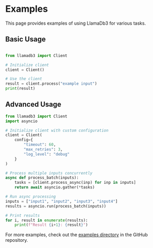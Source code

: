 # Examples

This page provides examples of using LlamaDb3 for various tasks.

## Basic Usage

```python

from llamadb3 import Client

# Initialize client
client = Client()

# Use the client
result = client.process("example input")
print(result)
```

## Advanced Usage

```python
from llamadb3 import Client
import asyncio

# Initialize client with custom configuration
client = Client(
    config={
        "timeout": 60,
        "max_retries": 3,
        "log_level": "debug"
    }
)

# Process multiple inputs concurrently
async def process_batch(inputs):
    tasks = [client.process_async(inp) for inp in inputs]
    return await asyncio.gather(*tasks)

# Run async processing
inputs = ["input1", "input2", "input3", "input4"]
results = asyncio.run(process_batch(inputs))

# Print results
for i, result in enumerate(results):
    print(f"Result {i+1}: {result}")
```

For more examples, check out the [examples directory](https://github.com/llamasearchai/llamadb3/tree/main/examples) in the GitHub repository.
